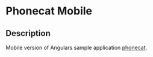 Phonecat Mobile
===============

Description
-----------

Mobile version of Angulars sample application [phonecat](https://github.com/angular/angular-phonecat).
